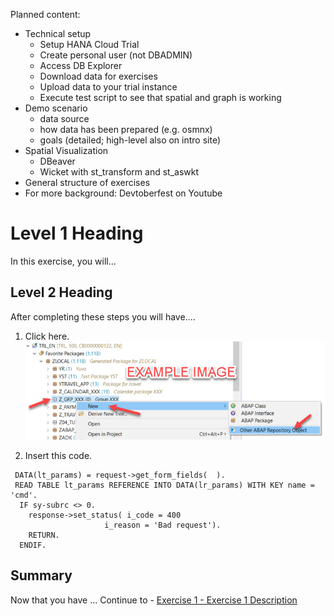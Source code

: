 Planned content:
* Technical setup
    * Setup HANA Cloud Trial
    * Create personal user (not DBADMIN)
    * Access DB Explorer
    * Download data for exercises
    * Upload data to your trial instance
    * Execute test script to see that spatial and graph is working
* Demo scenario
    * data source
    * how data has been prepared (e.g. osmnx)
    * goals (detailed; high-level also on intro site)
* Spatial Visualization
    * DBeaver
    * Wicket with st_transform and st_aswkt
* General structure of exercises
* For more background: Devtoberfest on Youtube

# Level 1 Heading

In this exercise, you will...

## Level 2 Heading

After completing these steps you will have....

1.	Click here.
<br>![](/exercises/ex0/images/00_00_0010.png)

2.	Insert this code.
```
 DATA(lt_params) = request->get_form_fields(  ).
 READ TABLE lt_params REFERENCE INTO DATA(lr_params) WITH KEY name = 'cmd'.
  IF sy-subrc <> 0.
    response->set_status( i_code = 400
                     i_reason = 'Bad request').
    RETURN.
  ENDIF.
```

## Summary

Now that you have ... 
Continue to - [Exercise 1 - Exercise 1 Description](../ex1/README.md)
